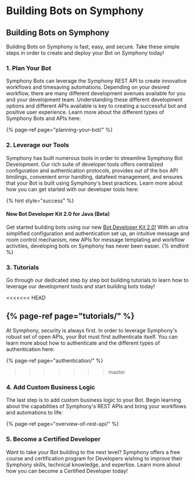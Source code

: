 # Building Bots on Symphony

## Building Bots on Symphony

Building Bots on Symphony is fast, easy, and secure. Take these simple steps in order to create and deploy your Bot on Symphony today!

### 1. Plan Your Bot

Symphony Bots can leverage the Symphony REST API to create innovative workflows and timesaving automations. Depending on your desired workflow, there are many different development avenues available for you and your development team. Understanding these different development options and different APIs available is key to creating a successful bot and positive user experience. Learn more about the different types of Symphony Bots and APIs here:

{% page-ref page="planning-your-bot/" %}

### 2. Leverage our Tools

Symphony has built numerous tools in order to streamline Symphony Bot Development. Our rich suite of developer tools offers centralized configuration and authentication protocols, provides out of the box API bindings, convenient error handling, datafeed management, and ensures that your Bot is built using Symphony's best practices. Learn more about how you can get started with our developer tools here:

{% hint style="success" %}
#### New Bot Developer Kit 2.0 for Java \(Beta\)

Get started building bots using our new [Bot Developer Kit 2.0!](https://github.com/SymphonyPlatformSolutions/symphony-developers-documentation/tree/1815782361bce999db95809836b7e6193a383868/developer-tools/developer-tools/bdk-2.0) With an ultra simplified configuration and authentication set up, an intuitive message and room control mechanism, new APIs for message templating and workflow activities, developing bots on Symphony has never been easier.
{% endhint %}

### 3.  Tutorials

Go through our dedicated step by step bot building tutorials to learn how to leverage our development tools and start building bots today!

&lt;&lt;&lt;&lt;&lt;&lt;&lt; HEAD

## {% page-ref page="tutorials/" %}

At Symphony, security is always first. In order to leverage Symphony's robust set of open APIs, your Bot must first authenticate itself. You can learn more about how to authenticate and the different types of authentication here:

{% page-ref page="authentication/" %}

> > > > > > > master

### 4.  Add Custom Business Logic

The last step is to add custom business logic to your Bot. Begin learning about the capabilities of Symphony's REST APIs and bring your workflows and automations to life:

{% page-ref page="overview-of-rest-api/" %}

### 5.  Become a Certified Developer

Want to take your Bot building to the next level? Symphony offers a free course and certification program for Developers wishing to improve their Symphony skills, technical knowledge, and expertise. Learn more about how you can become a Certified Developer today!


